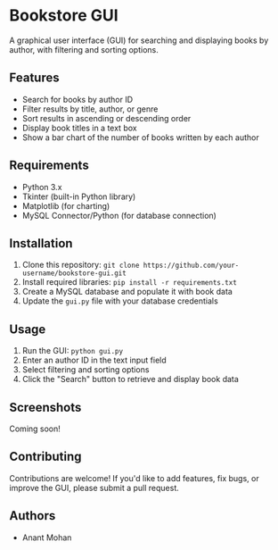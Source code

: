 Bookstore GUI
=============

A graphical user interface (GUI) for searching and displaying books by author, with filtering and sorting options.

Features
--------

* Search for books by author ID
* Filter results by title, author, or genre
* Sort results in ascending or descending order
* Display book titles in a text box
* Show a bar chart of the number of books written by each author

Requirements
------------

* Python 3.x
* Tkinter (built-in Python library)
* Matplotlib (for charting)
* MySQL Connector/Python (for database connection)

Installation
------------

1. Clone this repository: `git clone https://github.com/your-username/bookstore-gui.git`
2. Install required libraries: `pip install -r requirements.txt`
3. Create a MySQL database and populate it with book data
4. Update the `gui.py` file with your database credentials

Usage
-----

1. Run the GUI: `python gui.py`
2. Enter an author ID in the text input field
3. Select filtering and sorting options
4. Click the "Search" button to retrieve and display book data

Screenshots
-----------

Coming soon!


Contributing
------------

Contributions are welcome! If you'd like to add features, fix bugs, or improve the GUI, please submit a pull request.

Authors
-------

* Anant Mohan

